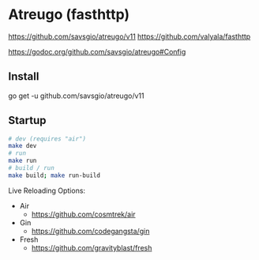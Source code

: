 # Atreugo (fasthttp)

https://github.com/savsgio/atreugo/v11
https://github.com/valyala/fasthttp

https://godoc.org/github.com/savsgio/atreugo#Config

## Install

go get -u github.com/savsgio/atreugo/v11

## Startup

```bash
# dev (requires "air")
make dev
# run
make run
# build / run
make build; make run-build
```

Live Reloading Options:

- Air
  - https://github.com/cosmtrek/air
- Gin
  - https://github.com/codegangsta/gin
- Fresh
  - https://github.com/gravityblast/fresh
